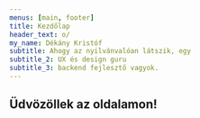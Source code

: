 ```yaml
---
menus: [main, footer]
title: Kezdőlap
header_text: o/
my_name: Dékány Kristóf
subtitle: Ahogy az nyilvánvalóan látszik, egy
subtitle_2: UX és design guru
subtitle_3: backend fejlesztő vagyok.
---
```


## Üdvözöllek az oldalamon!
